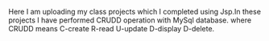 Here I am uploading my class projects which I completed using Jsp.In these projects I have performed CRUDD operation with MySql database. where CRUDD means C-create R-read U-update D-display D-delete.
